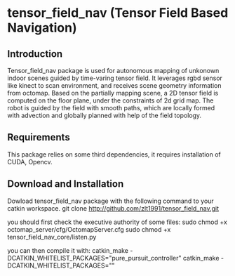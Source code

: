 # tensor_field_nav (Tensor Field Based Navigation)

## Introduction

Tensor_field_nav package is used for autonomous mapping of unkonown indoor scenes guided by time-varing tensor field. It leverages rgbd sensor like kinect to scan environment, and receives scene geometry information from octomap. Based on the partially mapping scene, a 2D tensor field is computed on the floor plane, under the constraints of 2d grid map. The robot is guided by the field with smooth paths, which are locally formed with advection and globally planned with help of the field topology.

## Requirements

This package relies on some third dependencies, it requires installation of CUDA, Opencv.

## Download and Installation

Dowload tensor_field_nav package with the following command to your catkin workspace.
git clone http://github.com/zlt1991/tensor_field_nav.git

you should first check the executive authority of some files:
sudo chmod +x octomap_server/cfg/OctomapServer.cfg
sudo chmod +x tensor_field_nav_core/listen.py

you can then compile it with:
catkin_make -DCATKIN_WHITELIST_PACKAGES="pure_pursuit_controller"
catkin_make -DCATKIN_WHITELIST_PACKAGES=""


